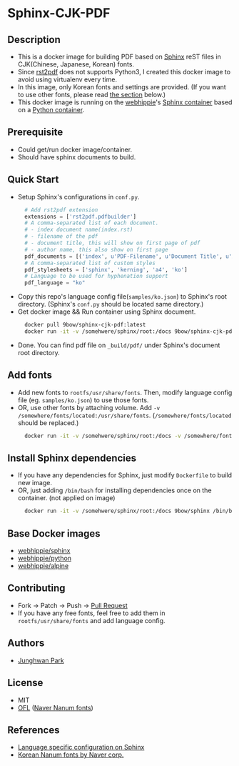 # Sphinx-CJK-PDF

## Description
* This is a docker image for building PDF based on [Sphinx](http://www.sphinx-doc.org/en/stable/) reST files in CJK(Chinese, Japanese, Korean) fonts.
* Since [rst2pdf](https://github.com/rst2pdf/rst2pdf) does not supports Python3, I created this docker image to avoid using virtualenv every time.
* In this image, only Korean fonts and settings are provided. (If you want to use other fonts, please read [the section](#Add-fonts) below.)
* This docker image is running on the [webhippie](https://hub.docker.com/u/webhippie)'s [Sphinx container](https://github.com/dockhippie/sphinx) based on a [Python container](https://registry.hub.docker.com/u/webhippie/python/).


## Prerequisite
* Could get/run docker image/container.
* Should have sphinx documents to build.


## Quick Start
* Setup Sphinx's configurations in `conf.py`.
  ```python
    # Add rst2pdf extension
    extensions = ['rst2pdf.pdfbuilder']
    # A comma-separated list of each document.
    # - index document name(index.rst)
    # - filename of the pdf
    # - document title, this will show on first page of pdf
    # - author name, this also show on first page
    pdf_documents = [('index', u'PDF-Filename', u'Document Title', u'Author'),]
    # A comma-separated list of custom styles
    pdf_stylesheets = ['sphinx', 'kerning', 'a4', 'ko']
    # Language to be used for hyphenation support
    pdf_language = "ko"
  ```
* Copy this repo's language config file(`samples/ko.json`) to Sphinx's root directory. (Sphinx's `conf.py` should be located same directory.)
* Get docker image && Run container using Sphinx document.
  ```sh
    docker pull 9bow/sphinx-cjk-pdf:latest
    docker run -it -v /somehwere/sphinx/root:/docs 9bow/sphinx-cjk-pdf
  ```
* Done. You can find pdf file on `_build/pdf/` under Sphinx's document root directory.


## Add fonts
* Add new fonts to `rootfs/usr/share/fonts`. Then, modify language config file (eg. `samples/ko.json`) to use those fonts.
* OR, use other fonts by attaching volume. Add `-v /somewhere/fonts/located:/usr/share/fonts`. (`/somewhere/fonts/located` should be replaced.)
  ```sh
    docker run -it -v /somehwere/sphinx/root:/docs -v /somewhere/fonts/located:/usr/share/fonts 9bow/sphinx-cjk-pdf
  ```


## Install Sphinx dependencies
* If you have any dependencies for Sphinx, just modify `Dockerfile` to build new image.
* OR, just adding `/bin/bash` for installing dependencies once on the container. (not applied on image)
  ```sh
    docker run -it -v /somehwere/sphinx/root:/docs 9bow/sphinx /bin/bash
  ```


## Base Docker images
* [webhippie/sphinx](https://github.com/dockhippie/sphinx)
* [webhippie/python](https://github.com/dockhippie/python)
* [webhippie/alpine](https://github.com/dockhippie/alpine)


## Contributing
* Fork -> Patch -> Push -> [Pull Request](https://github.com/9bow/sphinx-cjk-pdf/pulls)
* If you have any free fonts, feel free to add them in `rootfs/usr/share/fonts` and add language config.


## Authors
* [Junghwan Park](https://github.com/9bow)


## License
* MIT
* [OFL](https://scripts.sil.org/OFL) ([Naver Nanum fonts]((https://hangeul.naver.com/2017/nanum)))


## References
* [Language specific configuration on Sphinx](https://tk0miya.hatenablog.com/entry/20111208/p1)
* [Korean Nanum fonts by Naver corp.](https://hangeul.naver.com/2017/nanum)
